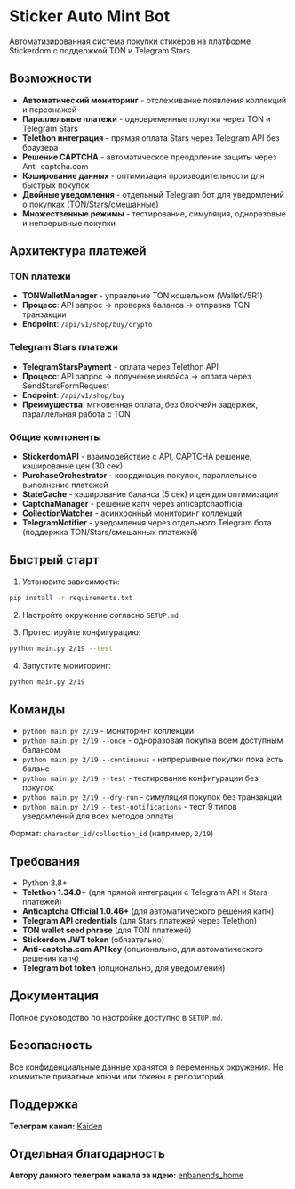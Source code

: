 # Sticker Auto Mint Bot

Автоматизированная система покупки стикеров на платформе Stickerdom с поддержкой TON и Telegram Stars.

## Возможности

- **Автоматический мониторинг** - отслеживание появления коллекций и персонажей
- **Параллельные платежи** - одновременные покупки через TON и Telegram Stars
- **Telethon интеграция** - прямая оплата Stars через Telegram API без браузера
- **Решение CAPTCHA** - автоматическое преодоление защиты через Anti-captcha.com
- **Кэширование данных** - оптимизация производительности для быстрых покупок
- **Двойные уведомления** - отдельный Telegram бот для уведомлений о покупках (TON/Stars/смешанные)
- **Множественные режимы** - тестирование, симуляция, одноразовые и непрерывные покупки

## Архитектура платежей

### **TON платежи**
- **TONWalletManager** - управление TON кошельком (WalletV5R1)
- **Процесс**: API запрос → проверка баланса → отправка TON транзакции
- **Endpoint**: `/api/v1/shop/buy/crypto`

### **Telegram Stars платежи**  
- **TelegramStarsPayment** - оплата через Telethon API
- **Процесс**: API запрос → получение инвойса → оплата через SendStarsFormRequest
- **Endpoint**: `/api/v1/shop/buy`
- **Преимущества**: мгновенная оплата, без блокчейн задержек, параллельная работа с TON

### **Общие компоненты**
- **StickerdomAPI** - взаимодействие с API, CAPTCHA решение, кэширование цен (30 сек)
- **PurchaseOrchestrator** - координация покупок, параллельное выполнение платежей
- **StateCache** - кэширование баланса (5 сек) и цен для оптимизации
- **CaptchaManager** - решение капч через anticaptchaofficial
- **CollectionWatcher** - асинхронный мониторинг коллекций
- **TelegramNotifier** - уведомления через отдельного Telegram бота (поддержка TON/Stars/смешанных платежей)

## Быстрый старт

1. Установите зависимости:
```bash
pip install -r requirements.txt
```

2. Настройте окружение согласно `SETUP.md`

3. Протестируйте конфигурацию:
```bash
python main.py 2/19 --test
```

4. Запустите мониторинг:
```bash
python main.py 2/19
```

## Команды

- `python main.py 2/19` - мониторинг коллекции
- `python main.py 2/19 --once` - одноразовая покупка всем доступным балансом
- `python main.py 2/19 --continuous` - непрерывные покупки пока есть баланс
- `python main.py 2/19 --test` - тестирование конфигурации без покупок
- `python main.py 2/19 --dry-run` - симуляция покупок без транзакций
- `python main.py 2/19 --test-notifications` - тест 9 типов уведомлений для всех методов оплаты

Формат: `character_id/collection_id` (например, `2/19`)

## Требования

- Python 3.8+
- **Telethon 1.34.0+** (для прямой интеграции с Telegram API и Stars платежей)
- **Anticaptcha Official 1.0.46+** (для автоматического решения капч)
- **Telegram API credentials** (для Stars платежей через Telethon)
- **TON wallet seed phrase** (для TON платежей)
- **Stickerdom JWT token** (обязательно)
- **Anti-captcha.com API key** (опционально, для автоматического решения капч)
- **Telegram bot token** (опционально, для уведомлений)

## Документация

Полное руководство по настройке доступно в `SETUP.md`.

## Безопасность

Все конфиденциальные данные хранятся в переменных окружения. Не коммитьте приватные ключи или токены в репозиторий.

## Поддержка

**Телеграм канал:** [Kaiden](https://t.me/kam1teru)

## Отдельная благодарность 

**Автору данного телеграм канала за идею:** [enbanends_home](https://t.me/enbanends_home)
